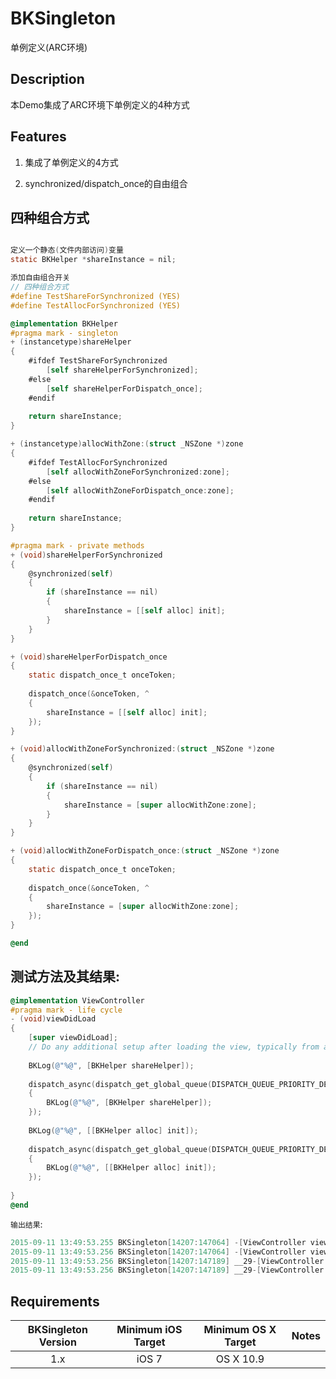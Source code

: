 # BKSingleton

单例定义(ARC环境)

## Description

本Demo集成了ARC环境下单例定义的4种方式

## Features

1. 集成了单例定义的4方式

2. synchronized/dispatch_once的自由组合

## 四种组合方式

```objective-c

定义一个静态(文件内部访问)变量
static BKHelper *shareInstance = nil;

添加自由组合开关
// 四种组合方式
#define TestShareForSynchronized (YES)
#define TestAllocForSynchronized (YES)

@implementation BKHelper
#pragma mark - singleton
+ (instancetype)shareHelper
{
    #ifdef TestShareForSynchronized
        [self shareHelperForSynchronized];
    #else
        [self shareHelperForDispatch_once];
    #endif
    
    return shareInstance;
}

+ (instancetype)allocWithZone:(struct _NSZone *)zone
{
    #ifdef TestAllocForSynchronized
        [self allocWithZoneForSynchronized:zone];
    #else
        [self allocWithZoneForDispatch_once:zone];
    #endif
    
    return shareInstance;
}

#pragma mark - private methods
+ (void)shareHelperForSynchronized
{
    @synchronized(self)
    {
        if (shareInstance == nil)
        {
            shareInstance = [[self alloc] init];
        }
    }
}

+ (void)shareHelperForDispatch_once
{
    static dispatch_once_t onceToken;
    
    dispatch_once(&onceToken, ^
    {
        shareInstance = [[self alloc] init];
    });
}

+ (void)allocWithZoneForSynchronized:(struct _NSZone *)zone
{
    @synchronized(self)
    {
        if (shareInstance == nil)
        {
            shareInstance = [super allocWithZone:zone];
        }
    }
}

+ (void)allocWithZoneForDispatch_once:(struct _NSZone *)zone
{
    static dispatch_once_t onceToken;
    
    dispatch_once(&onceToken, ^
    {
        shareInstance = [super allocWithZone:zone];
    });
}

@end

```

## 测试方法及其结果:
```objective-c
@implementation ViewController
#pragma mark - life cycle
- (void)viewDidLoad
{
    [super viewDidLoad];
    // Do any additional setup after loading the view, typically from a nib.
    
    BKLog(@"%@", [BKHelper shareHelper]);
    
    dispatch_async(dispatch_get_global_queue(DISPATCH_QUEUE_PRIORITY_DEFAULT, 0), ^
    {
        BKLog(@"%@", [BKHelper shareHelper]);
    });
    
    BKLog(@"%@", [[BKHelper alloc] init]);
    
    dispatch_async(dispatch_get_global_queue(DISPATCH_QUEUE_PRIORITY_DEFAULT, 0), ^
    {
        BKLog(@"%@", [[BKHelper alloc] init]);
    });
    
}
@end
```

`输出结果`:
```objective-c
2015-09-11 13:49:53.255 BKSingleton[14207:147064] -[ViewController viewDidLoad] <BKHelper: 0x7fa23248e650>
2015-09-11 13:49:53.256 BKSingleton[14207:147064] -[ViewController viewDidLoad] <BKHelper: 0x7fa23248e650>
2015-09-11 13:49:53.256 BKSingleton[14207:147189] __29-[ViewController viewDidLoad]_block_invoke <BKHelper: 0x7fa23248e650>
2015-09-11 13:49:53.256 BKSingleton[14207:147189] __29-[ViewController viewDidLoad]_block_invoke_2 <BKHelper: 0x7fa23248e650>
```

## Requirements

| BKSingleton Version | Minimum iOS Target  | Minimum OS X Target  |                                   Notes                                   |
|:--------------------:|:---------------------------:|:----------------------------:|:-------------------------------------------------------------------------:|
|          1.x         |            iOS 7            |           OS X 10.9          |        |                                                                           |

